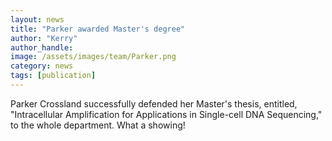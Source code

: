 ```yaml
---
layout: news
title: "Parker awarded Master's degree"
author: "Kerry"
author_handle: 
image: /assets/images/team/Parker.png
category: news
tags: [publication]
---
```

Parker Crossland successfully defended her Master's thesis, entitled, "Intracellular Amplification for Applications in Single-cell DNA Sequencing," to the whole department. What a showing!